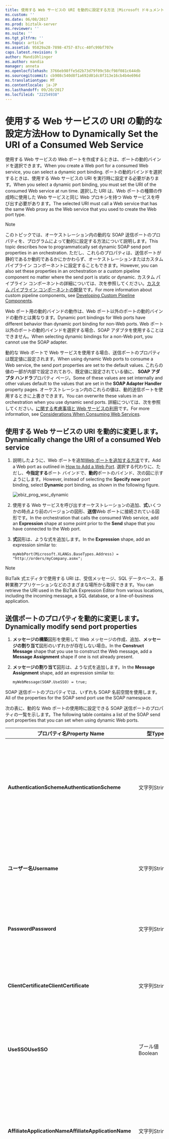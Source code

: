 ```yaml
---
title: 使用する Web サービスの URI を動的に設定する方法 |Microsoft ドキュメント
ms.custom: ''
ms.date: 06/08/2017
ms.prod: biztalk-server
ms.reviewer: ''
ms.suite: ''
ms.tgt_pltfrm: ''
ms.topic: article
ms.assetid: 95829a28-7898-4757-87cc-40fc99bf707e
caps.latest.revision: 9
author: MandiOhlinger
ms.author: mandia
manager: anneta
ms.openlocfilehash: 3766eb98ffe5d2b73d79f09c58cf98f081c644db
ms.sourcegitcommit: cb908c540d8f1a692d01dc8f313e16cb4b4e696d
ms.translationtype: MT
ms.contentlocale: ja-JP
ms.lasthandoff: 09/20/2017
ms.locfileid: "22254938"
---
```

# <a name="how-to-dynamically-set-the-uri-of-a-consumed-web-service"></a><span data-ttu-id="7dbd1-102">使用する Web サービスの URI の動的な設定方法</span><span class="sxs-lookup"><span data-stu-id="7dbd1-102">How to Dynamically Set the URI of a Consumed Web Service</span></span>
<span data-ttu-id="7dbd1-103">使用する Web サービスの Web ポートを作成するときは、ポートの動的バインドを選択できます。</span><span class="sxs-lookup"><span data-stu-id="7dbd1-103">When you create a Web port for a consumed Web service, you can select a dynamic port binding.</span></span> <span data-ttu-id="7dbd1-104">ポートの動的バインドを選択するときは、使用する Web サービスの URI を実行時に設定する必要があります。</span><span class="sxs-lookup"><span data-stu-id="7dbd1-104">When you select a dynamic port binding, you must set the URI of the consumed Web service at run time.</span></span> <span data-ttu-id="7dbd1-105">選択した URI は、Web ポートの種類の作成時に使用した Web サービスと同じ Web プロキシを持つ Web サービスを呼び出す必要があります。</span><span class="sxs-lookup"><span data-stu-id="7dbd1-105">The selected URI must call a Web service that has the same Web proxy as the Web service that you used to create the Web port type.</span></span>  
  
> [!NOTE]
>  <span data-ttu-id="7dbd1-106">このトピックでは、オーケストレーション内の動的な SOAP 送信ポートのプロパティを、プログラムによって動的に設定する方法について説明します。</span><span class="sxs-lookup"><span data-stu-id="7dbd1-106">This topic describes how to programmatically set dynamic SOAP send port properties in an orchestration.</span></span> <span data-ttu-id="7dbd1-107">ただし、これらのプロパティは、送信ポートが静的であるか動的であるかにかかわらず、オーケストレーションまたはカスタム パイプライン コンポーネントに設定することもできます。</span><span class="sxs-lookup"><span data-stu-id="7dbd1-107">However, you can also set these properties in an orchestration or a custom pipeline component no matter where the send port is static or dynamic.</span></span> <span data-ttu-id="7dbd1-108">カスタム パイプライン コンポーネントの詳細については、次を参照してください。[カスタム パイプライン コンポーネントの開発](../core/developing-custom-pipeline-components.md)です。</span><span class="sxs-lookup"><span data-stu-id="7dbd1-108">For more information about custom pipeline components, see [Developing Custom Pipeline Components](../core/developing-custom-pipeline-components.md).</span></span>  
  
 <span data-ttu-id="7dbd1-109">Web ポート用の動的バインドの動作は、Web ポート以外のポートの動的バインドの動作とは異なります。</span><span class="sxs-lookup"><span data-stu-id="7dbd1-109">Dynamic port bindings for Web ports have different behavior than dynamic port binding for non-Web ports.</span></span> <span data-ttu-id="7dbd1-110">Web ポート以外のポートの動的バインドを選択する場合、SOAP アダプタを使用することはできません。</span><span class="sxs-lookup"><span data-stu-id="7dbd1-110">When selecting dynamic bindings for a non-Web port, you cannot use the SOAP adapter.</span></span>  
  
 <span data-ttu-id="7dbd1-111">動的な Web ポートで Web サービスを使用する場合、送信ポートのプロパティは既定値に設定されます。</span><span class="sxs-lookup"><span data-stu-id="7dbd1-111">When using dynamic Web ports to consume a Web service, the send port properties are set to the default values.</span></span> <span data-ttu-id="7dbd1-112">これらの値の一部が内部で設定されており、既定値に設定されている値に、 **SOAP アダプタ ハンドラ**プロパティ ページ。</span><span class="sxs-lookup"><span data-stu-id="7dbd1-112">Some of these values are set internally and other values default to the values that are set in the **SOAP Adapter Handler** property pages.</span></span> <span data-ttu-id="7dbd1-113">オーケストレーション内のこれらの値は、動的送信ポートを使用するときに上書きできます。</span><span class="sxs-lookup"><span data-stu-id="7dbd1-113">You can overwrite these values in an orchestration when you use dynamic send ports.</span></span> <span data-ttu-id="7dbd1-114">詳細については、次を参照してください。[に関する考慮事項と Web サービスの利用](../core/considerations-when-consuming-web-services.md)です。</span><span class="sxs-lookup"><span data-stu-id="7dbd1-114">For more information, see [Considerations When Consuming Web Services](../core/considerations-when-consuming-web-services.md).</span></span>  
  
## <a name="dynamically-change-the-uri-of-a-consumed-web-service"></a><span data-ttu-id="7dbd1-115">使用する Web サービスの URI を動的に変更します。</span><span class="sxs-lookup"><span data-stu-id="7dbd1-115">Dynamically change the URI of a consumed Web service</span></span>  
  
1.  <span data-ttu-id="7dbd1-116">説明したように、Web ポートを追加[Web ポートを追加する方法](../core/how-to-add-a-web-port.md)です。</span><span class="sxs-lookup"><span data-stu-id="7dbd1-116">Add a Web port as outlined in [How to Add a Web Port](../core/how-to-add-a-web-port.md).</span></span> <span data-ttu-id="7dbd1-117">選択する代わりに、ただし、**今指定する**ポート バインドで、**動的**ポートのバインド、次の図に示すようにします。</span><span class="sxs-lookup"><span data-stu-id="7dbd1-117">However, instead of selecting the **Specify now** port binding, select **Dynamic** port binding, as shown in the following figure.</span></span>  
  
     ![](../core/media/ebiz-prog-wsc-dynamic.gif "ebiz_prog_wsc_dynamic")  
  
2.  <span data-ttu-id="7dbd1-118">使用する Web サービスを呼び出すオーケストレーションの追加、**式**いくつかの時点より前のバージョンの図形、**送信**Web ポートに接続されている図形です。</span><span class="sxs-lookup"><span data-stu-id="7dbd1-118">In the orchestration that calls the consumed Web service, add an **Expression** shape at some point prior to the **Send** shape that you have connected to the Web port.</span></span>  
  
3.  <span data-ttu-id="7dbd1-119">**式**図形は、ような式を追加します。</span><span class="sxs-lookup"><span data-stu-id="7dbd1-119">In the **Expression** shape, add an expression similar to:</span></span>  
  
    ```  
    myWebPort(Microsoft.XLANGs.BaseTypes.Address) = "http://orders/myCompany.asmx";  
    ```  
  
> [!NOTE]
>  <span data-ttu-id="7dbd1-120">BizTalk 式エディタで使用する URI は、受信メッセージ、SQL データベース、基幹業務アプリケーションなどのさまざまな場所から取得できます。</span><span class="sxs-lookup"><span data-stu-id="7dbd1-120">You can retrieve the URI used in the BizTalk Expression Editor from various locations, including the incoming message, a SQL database, or a line-of-business application.</span></span>  
  
## <a name="dynamically-modify-send-port-properties"></a><span data-ttu-id="7dbd1-121">送信ポートのプロパティを動的に変更します。</span><span class="sxs-lookup"><span data-stu-id="7dbd1-121">Dynamically modify send port properties</span></span>  
  
1.  <span data-ttu-id="7dbd1-122">**メッセージの構築**図形を使用して Web メッセージの作成、追加、**メッセージの割り当て**図形のいずれかが存在しない場合。</span><span class="sxs-lookup"><span data-stu-id="7dbd1-122">In the **Construct Message** shape that you use to construct the Web message, add a **Message Assignment** shape if one is not already present.</span></span>  
  
2.  <span data-ttu-id="7dbd1-123">**メッセージの割り当て**図形は、ような式を追加します。</span><span class="sxs-lookup"><span data-stu-id="7dbd1-123">In the **Message Assignment** shape, add an expression similar to:</span></span>  
  
    ```  
    myWebMessage(SOAP.UseSSO) = true;  
    ```  
  
 <span data-ttu-id="7dbd1-124">SOAP 送信ポートのプロパティでは、いずれも SOAP 名前空間を使用します。</span><span class="sxs-lookup"><span data-stu-id="7dbd1-124">All of the properties for the SOAP send port use the SOAP namespace.</span></span>  
  
 <span data-ttu-id="7dbd1-125">次の表に、動的な Web ポートの使用時に設定できる SOAP 送信ポートのプロパティの一覧を示します。</span><span class="sxs-lookup"><span data-stu-id="7dbd1-125">The following table contains a list of the SOAP send port properties that you can set when using dynamic Web ports.</span></span>  
  
|<span data-ttu-id="7dbd1-126">プロパティ名</span><span class="sxs-lookup"><span data-stu-id="7dbd1-126">Property Name</span></span>|<span data-ttu-id="7dbd1-127">型</span><span class="sxs-lookup"><span data-stu-id="7dbd1-127">Type</span></span>|<span data-ttu-id="7dbd1-128">Description</span><span class="sxs-lookup"><span data-stu-id="7dbd1-128">Description</span></span>|  
|-------------------|----------|-----------------|  
|<span data-ttu-id="7dbd1-129">**AuthenticationScheme**</span><span class="sxs-lookup"><span data-stu-id="7dbd1-129">**AuthenticationScheme**</span></span>|<span data-ttu-id="7dbd1-130">文字列</span><span class="sxs-lookup"><span data-stu-id="7dbd1-130">String</span></span>|<span data-ttu-id="7dbd1-131">Web サービスの呼び出しに使用する認証方法です。</span><span class="sxs-lookup"><span data-stu-id="7dbd1-131">Authentication method to use for calling the Web service</span></span><br /><br /> <span data-ttu-id="7dbd1-132">既定値: 匿名</span><span class="sxs-lookup"><span data-stu-id="7dbd1-132">Default value: Anonymous</span></span><br /><br /> <span data-ttu-id="7dbd1-133">その他の有効な値: Basic、Digest、NTLM</span><span class="sxs-lookup"><span data-stu-id="7dbd1-133">Other allowed values: Basic, Digest, NTLM</span></span>|  
|<span data-ttu-id="7dbd1-134">**ユーザー名**</span><span class="sxs-lookup"><span data-stu-id="7dbd1-134">**Username**</span></span>|<span data-ttu-id="7dbd1-135">文字列</span><span class="sxs-lookup"><span data-stu-id="7dbd1-135">String</span></span>|<span data-ttu-id="7dbd1-136">対象の Web サービスにアクセスするために指定するユーザー名です。</span><span class="sxs-lookup"><span data-stu-id="7dbd1-136">User name to specify for accessing the target Web service.</span></span><br /><br /> <span data-ttu-id="7dbd1-137">既定値: 空白</span><span class="sxs-lookup"><span data-stu-id="7dbd1-137">Default value: Blank</span></span>|  
|<span data-ttu-id="7dbd1-138">**Password**</span><span class="sxs-lookup"><span data-stu-id="7dbd1-138">**Password**</span></span>|<span data-ttu-id="7dbd1-139">文字列</span><span class="sxs-lookup"><span data-stu-id="7dbd1-139">String</span></span>|<span data-ttu-id="7dbd1-140">サーバーでの認証に使用するユーザーのパスワード。</span><span class="sxs-lookup"><span data-stu-id="7dbd1-140">User password to use for authentication with the server.</span></span><br /><br /> <span data-ttu-id="7dbd1-141">既定値: 空白</span><span class="sxs-lookup"><span data-stu-id="7dbd1-141">Default value: Blank</span></span>|  
|<span data-ttu-id="7dbd1-142">**ClientCertificate**</span><span class="sxs-lookup"><span data-stu-id="7dbd1-142">**ClientCertificate**</span></span>|<span data-ttu-id="7dbd1-143">文字列</span><span class="sxs-lookup"><span data-stu-id="7dbd1-143">String</span></span>|<span data-ttu-id="7dbd1-144">Secure Sockets Layer (SSL) 証明書の拇印です。</span><span class="sxs-lookup"><span data-stu-id="7dbd1-144">Thumbprint of client Secure Sockets Layer (SSL) certificate.</span></span><br /><br /> <span data-ttu-id="7dbd1-145">既定値: 空白</span><span class="sxs-lookup"><span data-stu-id="7dbd1-145">Default value: Blank</span></span>|  
|<span data-ttu-id="7dbd1-146">**UseSSO**</span><span class="sxs-lookup"><span data-stu-id="7dbd1-146">**UseSSO**</span></span>|<span data-ttu-id="7dbd1-147">ブール値</span><span class="sxs-lookup"><span data-stu-id="7dbd1-147">Boolean</span></span>|<span data-ttu-id="7dbd1-148">この Web ポートがシングル サインオン (SSO) を使用するかどうかを示します。</span><span class="sxs-lookup"><span data-stu-id="7dbd1-148">Indicates whether this Web port will use Single Sign-On (SSO).</span></span><br /><br /> <span data-ttu-id="7dbd1-149">既定値: False</span><span class="sxs-lookup"><span data-stu-id="7dbd1-149">Default value: False</span></span>|  
|<span data-ttu-id="7dbd1-150">**AffiliateApplicationName**</span><span class="sxs-lookup"><span data-stu-id="7dbd1-150">**AffiliateApplicationName**</span></span>|<span data-ttu-id="7dbd1-151">文字列</span><span class="sxs-lookup"><span data-stu-id="7dbd1-151">String</span></span>|<span data-ttu-id="7dbd1-152">この Web ポートが、クライアントの資格情報と引き換えるために使用する SSO アプリケーションの名前です。</span><span class="sxs-lookup"><span data-stu-id="7dbd1-152">The name of the SSO application that this Web port will use to redeem the ticket for client credentials.</span></span><br /><br /> <span data-ttu-id="7dbd1-153">既定値: 空白</span><span class="sxs-lookup"><span data-stu-id="7dbd1-153">Default value: Blank</span></span>|  
|<span data-ttu-id="7dbd1-154">**UseHandlerSetting**</span><span class="sxs-lookup"><span data-stu-id="7dbd1-154">**UseHandlerSetting**</span></span>|<span data-ttu-id="7dbd1-155">ブール値</span><span class="sxs-lookup"><span data-stu-id="7dbd1-155">Boolean</span></span>|<span data-ttu-id="7dbd1-156">この Web ポートが、SOAP 送信ハンドラの HTTP プロキシ設定を使用するかどうかを示します。</span><span class="sxs-lookup"><span data-stu-id="7dbd1-156">Indicates whether this Web port will use SOAP send handler HTTP proxy settings.</span></span> <span data-ttu-id="7dbd1-157">**注:** 場合、 **UseProxy**コンテキスト プロパティを設定し、 **UseHandlerSetting**コンテキスト プロパティは無視されます。</span><span class="sxs-lookup"><span data-stu-id="7dbd1-157">**Note:**  If the **UseProxy** context property is set, then **UseHandlerSetting** context property is ignored.</span></span> <br /><br /> <span data-ttu-id="7dbd1-158">既定値: False</span><span class="sxs-lookup"><span data-stu-id="7dbd1-158">Default value: False</span></span>|  
|<span data-ttu-id="7dbd1-159">**UseProxy**</span><span class="sxs-lookup"><span data-stu-id="7dbd1-159">**UseProxy**</span></span>|<span data-ttu-id="7dbd1-160">ブール値</span><span class="sxs-lookup"><span data-stu-id="7dbd1-160">Boolean</span></span>|<span data-ttu-id="7dbd1-161">この Web ポートで、対象の Web サービスへのアクセスにプロキシ サーバーを使用するかどうかを示します。</span><span class="sxs-lookup"><span data-stu-id="7dbd1-161">Indicates whether this Web port will use a proxy server to access the target Web service.</span></span> <span data-ttu-id="7dbd1-162">**注:** 場合、 **UseProxy**コンテキスト プロパティを設定し、 **UseHandlerSetting**コンテキスト プロパティは無視されます。</span><span class="sxs-lookup"><span data-stu-id="7dbd1-162">**Note:**  If the **UseProxy** context property is set, then **UseHandlerSetting** context property is ignored.</span></span> <br /><br /> <span data-ttu-id="7dbd1-163">既定値: False</span><span class="sxs-lookup"><span data-stu-id="7dbd1-163">Default value: False</span></span>|  
|<span data-ttu-id="7dbd1-164">**ProxyAddress**</span><span class="sxs-lookup"><span data-stu-id="7dbd1-164">**ProxyAddress**</span></span>|<span data-ttu-id="7dbd1-165">文字列</span><span class="sxs-lookup"><span data-stu-id="7dbd1-165">String</span></span>|<span data-ttu-id="7dbd1-166">Web サービスの呼び出しに使用する HTTP プロキシのアドレスです。</span><span class="sxs-lookup"><span data-stu-id="7dbd1-166">Address of the HTTP proxy to use for the Web service call.</span></span><br /><br /> <span data-ttu-id="7dbd1-167">既定値: SOAP 送信ハンドラのプロパティから取得します。</span><span class="sxs-lookup"><span data-stu-id="7dbd1-167">Default value: Retrieved from SOAP send handler properties.</span></span>|  
|<span data-ttu-id="7dbd1-168">**ProxyPort**</span><span class="sxs-lookup"><span data-stu-id="7dbd1-168">**ProxyPort**</span></span>|<span data-ttu-id="7dbd1-169">Integer</span><span class="sxs-lookup"><span data-stu-id="7dbd1-169">Integer</span></span>|<span data-ttu-id="7dbd1-170">Web サービスの呼び出しに使用する HTTP プロキシのポートです。</span><span class="sxs-lookup"><span data-stu-id="7dbd1-170">Port of the HTTP proxy to use for the Web service call.</span></span><br /><br /> <span data-ttu-id="7dbd1-171">既定値: SOAP 送信ハンドラのプロパティから取得します。</span><span class="sxs-lookup"><span data-stu-id="7dbd1-171">Default value: Retrieved from SOAP send handler properties.</span></span>|  
|<span data-ttu-id="7dbd1-172">**ProxyUsername**</span><span class="sxs-lookup"><span data-stu-id="7dbd1-172">**ProxyUsername**</span></span>|<span data-ttu-id="7dbd1-173">文字列</span><span class="sxs-lookup"><span data-stu-id="7dbd1-173">String</span></span>|<span data-ttu-id="7dbd1-174">HTTP プロキシに使用するユーザー名です。</span><span class="sxs-lookup"><span data-stu-id="7dbd1-174">User name to use for the HTTP proxy.</span></span><br /><br /> <span data-ttu-id="7dbd1-175">既定値: SOAP 送信ハンドラのプロパティから取得します。</span><span class="sxs-lookup"><span data-stu-id="7dbd1-175">Default value: Retrieved from SOAP send handler properties.</span></span>|  
|<span data-ttu-id="7dbd1-176">**ProxyPassword**</span><span class="sxs-lookup"><span data-stu-id="7dbd1-176">**ProxyPassword**</span></span>|<span data-ttu-id="7dbd1-177">文字列</span><span class="sxs-lookup"><span data-stu-id="7dbd1-177">String</span></span>|<span data-ttu-id="7dbd1-178">HTTP プロキシに使用するパスワードです。</span><span class="sxs-lookup"><span data-stu-id="7dbd1-178">Password to use for the HTTP proxy.</span></span><br /><br /> <span data-ttu-id="7dbd1-179">既定値: SOAP 送信ハンドラのプロパティから取得します。</span><span class="sxs-lookup"><span data-stu-id="7dbd1-179">Default value: Retrieved from SOAP send handler properties.</span></span>|  
|<span data-ttu-id="7dbd1-180">**ClientConnectionTimeout**</span><span class="sxs-lookup"><span data-stu-id="7dbd1-180">**ClientConnectionTimeout**</span></span>|<span data-ttu-id="7dbd1-181">Int32</span><span class="sxs-lookup"><span data-stu-id="7dbd1-181">Int32</span></span>|<span data-ttu-id="7dbd1-182">HTTP クライアント接続のタイムアウト値です。</span><span class="sxs-lookup"><span data-stu-id="7dbd1-182">Time-out value for HTTP client connection.</span></span><br /><br /> <span data-ttu-id="7dbd1-183">既定値: ASP.NET の HTTP 接続タイムアウトの既定値と同じです。</span><span class="sxs-lookup"><span data-stu-id="7dbd1-183">Default value: Same as default ASP.NET HTTP connection time-out.</span></span>|  
|<span data-ttu-id="7dbd1-184">**型名**</span><span class="sxs-lookup"><span data-stu-id="7dbd1-184">**TypeName**</span></span>|<span data-ttu-id="7dbd1-185">文字列</span><span class="sxs-lookup"><span data-stu-id="7dbd1-185">String</span></span>|<span data-ttu-id="7dbd1-186">呼び出す Web メソッドを含むクラスの名前を指定します。</span><span class="sxs-lookup"><span data-stu-id="7dbd1-186">Specify the name of the class that contains the Web method to be invoked.</span></span><br /><br /> <span data-ttu-id="7dbd1-187">既定値: 空白</span><span class="sxs-lookup"><span data-stu-id="7dbd1-187">Default value: Blank</span></span>|  
|<span data-ttu-id="7dbd1-188">**MethodName**</span><span class="sxs-lookup"><span data-stu-id="7dbd1-188">**MethodName**</span></span>|<span data-ttu-id="7dbd1-189">文字列</span><span class="sxs-lookup"><span data-stu-id="7dbd1-189">String</span></span>|<span data-ttu-id="7dbd1-190">呼び出すクラスのメソッドを指定します。</span><span class="sxs-lookup"><span data-stu-id="7dbd1-190">Specify the method of the class that will be invoked.</span></span> <span data-ttu-id="7dbd1-191">**注:** を構成する**MethodName**プロパティの静的 SOAP 送信ポートがプログラムで、設定する必要があります**メソッド名**としてに **[後で指定]** で**Web サービス**のタブ、 **SOAP トランスポートのプロパティ**BizTalk Server 管理コンソールのダイアログ ボックス。</span><span class="sxs-lookup"><span data-stu-id="7dbd1-191">**Note:**  To configure **MethodName** property for the static SOAP send port programmatically, you need to set **Method name** as to **[Specify Later]** in the **Web Service** tab of the **SOAP Transport Properties** dialog box in BizTalk Server Administration console.</span></span> <span data-ttu-id="7dbd1-192">詳細については**SOAP トランスポートのプロパティ**ダイアログ ボックスを参照してください、 **SOAP トランスポートのプロパティ ダイアログ ボックス、Web サービス**タブ[!INCLUDE[ui-guidance-developers-reference](../includes/ui-guidance-developers-reference.md)]です。</span><span class="sxs-lookup"><span data-stu-id="7dbd1-192">For more information about **SOAP Transport Properties** dialog box, see the **SOAP Transport Properties Dialog Box, Web service** tab [!INCLUDE[ui-guidance-developers-reference](../includes/ui-guidance-developers-reference.md)].</span></span> <br /><br /> <span data-ttu-id="7dbd1-193">既定値: 空白</span><span class="sxs-lookup"><span data-stu-id="7dbd1-193">Default value: Blank</span></span>|  
|<span data-ttu-id="7dbd1-194">**AssemblyName**</span><span class="sxs-lookup"><span data-stu-id="7dbd1-194">**AssemblyName**</span></span>|<span data-ttu-id="7dbd1-195">文字列</span><span class="sxs-lookup"><span data-stu-id="7dbd1-195">String</span></span>|<span data-ttu-id="7dbd1-196">読み込んで実行する .NET 型およびアセンブリを識別します。</span><span class="sxs-lookup"><span data-stu-id="7dbd1-196">Identifies the .NET type and assembly to be loaded and executed.</span></span><br /><br /> <span data-ttu-id="7dbd1-197">既定値: 空白</span><span class="sxs-lookup"><span data-stu-id="7dbd1-197">Default value: Blank</span></span>|  
|<span data-ttu-id="7dbd1-198">**UnknownHeaders**</span><span class="sxs-lookup"><span data-stu-id="7dbd1-198">**UnknownHeaders**</span></span>|<span data-ttu-id="7dbd1-199">文字列</span><span class="sxs-lookup"><span data-stu-id="7dbd1-199">String</span></span>|<span data-ttu-id="7dbd1-200">不明な SOAP ヘッダーのシリアル化された一覧を指定します。</span><span class="sxs-lookup"><span data-stu-id="7dbd1-200">Specifies the serialized list of unknown SOAP headers.</span></span><br /><br /> <span data-ttu-id="7dbd1-201">既定値: 空白</span><span class="sxs-lookup"><span data-stu-id="7dbd1-201">Default value: Blank</span></span>|  
|<span data-ttu-id="7dbd1-202">**UserDefined**</span><span class="sxs-lookup"><span data-stu-id="7dbd1-202">**UserDefined**</span></span>|<span data-ttu-id="7dbd1-203">文字列</span><span class="sxs-lookup"><span data-stu-id="7dbd1-203">String</span></span>|<span data-ttu-id="7dbd1-204">ユーザー定義クラスを定義します。</span><span class="sxs-lookup"><span data-stu-id="7dbd1-204">Defines user-defined classes</span></span><br /><br /> <span data-ttu-id="7dbd1-205">既定値: 空白</span><span class="sxs-lookup"><span data-stu-id="7dbd1-205">Default value: Blank</span></span>|  
|<span data-ttu-id="7dbd1-206">**UseSoap12**</span><span class="sxs-lookup"><span data-stu-id="7dbd1-206">**UseSoap12**</span></span>|<span data-ttu-id="7dbd1-207">ブール値</span><span class="sxs-lookup"><span data-stu-id="7dbd1-207">Boolean</span></span>|<span data-ttu-id="7dbd1-208">SOAP 1.2 プロトコルをサポートするプロキシ コードを生成する場合に指定します。</span><span class="sxs-lookup"><span data-stu-id="7dbd1-208">Specify to generate proxy code that will support the SOAP 1.2 protocol.</span></span> <span data-ttu-id="7dbd1-209">このプロパティが False の場合は、SOAP 1.1 準拠のプロキシ コードが生成されます。</span><span class="sxs-lookup"><span data-stu-id="7dbd1-209">If this property is False, SOAP 1.1-compliant proxy code will be generated.</span></span><br /><br /> <span data-ttu-id="7dbd1-210">既定値: False</span><span class="sxs-lookup"><span data-stu-id="7dbd1-210">Default value: False</span></span>|  
  
> [!NOTE]
>  <span data-ttu-id="7dbd1-211">を除き、 **ClientConnectionTimeout**設定すると、これらの値のみ動的に設定できますを使用する場合**動的**ポートのバインド。</span><span class="sxs-lookup"><span data-stu-id="7dbd1-211">Except for the **ClientConnectionTimeout** setting, these values can only be dynamically set when using **Dynamic** port bindings.</span></span> <span data-ttu-id="7dbd1-212">読み取り専用で使用する場合、**今指定**ポートのバインド。</span><span class="sxs-lookup"><span data-stu-id="7dbd1-212">They are read-only when using the **Specify now** port binding.</span></span> <span data-ttu-id="7dbd1-213">設定することができます、 **ClientConnectionTimeout**の両設定**今指定**と**動的**ポートのバインド。</span><span class="sxs-lookup"><span data-stu-id="7dbd1-213">You can set the **ClientConnectionTimeout** setting with both **Specify now** and **Dynamic** port bindings.</span></span>  
  
## <a name="see-also"></a><span data-ttu-id="7dbd1-214">参照</span><span class="sxs-lookup"><span data-stu-id="7dbd1-214">See Also</span></span>  
 <span data-ttu-id="7dbd1-215">[使用する Web サービスでの SOAP ヘッダー](../core/soap-headers-with-consumed-web-services.md) </span><span class="sxs-lookup"><span data-stu-id="7dbd1-215">[SOAP Headers with Consumed Web Services](../core/soap-headers-with-consumed-web-services.md) </span></span>  
 [<span data-ttu-id="7dbd1-216">Web ポートの作成</span><span class="sxs-lookup"><span data-stu-id="7dbd1-216">Creating Web Ports</span></span>](../core/creating-web-ports.md)